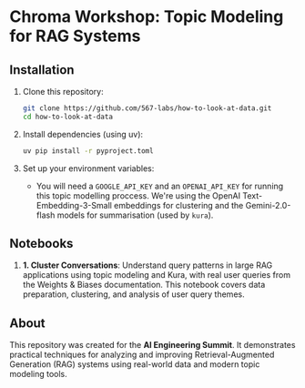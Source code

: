 # Chroma Workshop: Topic Modeling for RAG Systems

## Installation

1. Clone this repository:

   ```bash
   git clone https://github.com/567-labs/how-to-look-at-data.git
   cd how-to-look-at-data
   ```

2. Install dependencies (using uv):

   ```bash
   uv pip install -r pyproject.toml
   ```

3. Set up your environment variables:
   - You will need a `GOOGLE_API_KEY` and an `OPENAI_API_KEY` for running this topic modelling proccess. We're using the OpenAI Text-Embedding-3-Small embeddings for clustering and the Gemini-2.0-flash models for summarisation (used by `kura`).

## Notebooks

1. **1. Cluster Conversations**: Understand query patterns in large RAG applications using topic modeling and Kura, with real user queries from the Weights & Biases documentation. This notebook covers data preparation, clustering, and analysis of user query themes.

## About

This repository was created for the **AI Engineering Summit**. It demonstrates practical techniques for analyzing and improving Retrieval-Augmented Generation (RAG) systems using real-world data and modern topic modeling tools.

